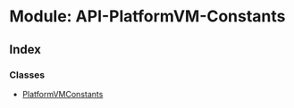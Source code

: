 # Module: API-PlatformVM-Constants

## Index

### Classes

- [PlatformVMConstants](../classes/api_platformvm_constants.platformvmconstants)
